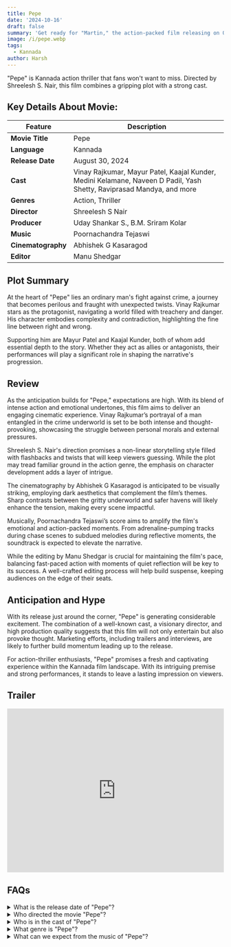 ```yaml
---
title: Pepe
date: '2024-10-16'
draft: false
summary: 'Get ready for "Martin," the action-packed film releasing on October 11, 2024. Explore its thrilling story, star cast, and more'
image: /i/pepe.webp
tags:
  - Kannada
author: Harsh
---
```


"Pepe" is Kannada action thriller that fans won't want to miss. Directed by Shreelesh S. Nair, this film combines a gripping plot with a strong cast.

## Key Details About Movie:

| Feature                | Description                        |
|------------------------|------------------------------------|
| **Movie Title**        | Pepe                               |
| **Language**           | Kannada                            |
| **Release Date**       | August 30, 2024                   |
| **Cast**               | Vinay Rajkumar, Mayur Patel, Kaajal Kunder, Medini Kelamane, Naveen D Padil, Yash Shetty, Raviprasad Mandya, and more |
| **Genres**             | Action, Thriller                   |
| **Director**           | Shreelesh S Nair                  |
| **Producer**           | Uday Shankar S., B.M. Sriram Kolar |
| **Music**              | Poornachandra Tejaswi             |
| **Cinematography**     | Abhishek G Kasaragod              |
| **Editor**             | Manu Shedgar                      |



## Plot Summary
At the heart of "Pepe" lies an ordinary man's fight against crime, a journey that becomes perilous and fraught with unexpected twists. Vinay Rajkumar stars as the protagonist, navigating a world filled with treachery and danger. His character embodies complexity and contradiction, highlighting the fine line between right and wrong.

Supporting him are Mayur Patel and Kaajal Kunder, both of whom add essential depth to the story. Whether they act as allies or antagonists, their performances will play a significant role in shaping the narrative's progression.

## Review
As the anticipation builds for "Pepe," expectations are high. With its blend of intense action and emotional undertones, this film aims to deliver an engaging cinematic experience. Vinay Rajkumar’s portrayal of a man entangled in the crime underworld is set to be both intense and thought-provoking, showcasing the struggle between personal morals and external pressures.

Shreelesh S. Nair's direction promises a non-linear storytelling style filled with flashbacks and twists that will keep viewers guessing. While the plot may tread familiar ground in the action genre, the emphasis on character development adds a layer of intrigue.

The cinematography by Abhishek G Kasaragod is anticipated to be visually striking, employing dark aesthetics that complement the film’s themes. Sharp contrasts between the gritty underworld and safer havens will likely enhance the tension, making every scene impactful.

Musically, Poornachandra Tejaswi’s score aims to amplify the film's emotional and action-packed moments. From adrenaline-pumping tracks during chase scenes to subdued melodies during reflective moments, the soundtrack is expected to elevate the narrative.

While the editing by Manu Shedgar is crucial for maintaining the film's pace, balancing fast-paced action with moments of quiet reflection will be key to its success. A well-crafted editing process will help build suspense, keeping audiences on the edge of their seats.

## Anticipation and Hype
With its release just around the corner, "Pepe" is generating considerable excitement. The combination of a well-known cast, a visionary director, and high production quality suggests that this film will not only entertain but also provoke thought. Marketing efforts, including trailers and interviews, are likely to further build momentum leading up to the release.

For action-thriller enthusiasts, "Pepe" promises a fresh and captivating experience within the Kannada film landscape. With its intriguing premise and strong performances, it stands to leave a lasting impression on viewers.

## Trailer

<iframe width="100%" height="380" src="https://www.youtube.com/embed/4-71mdYTprY?si=GkThj8y1Nkivh1Dt" title={title} frameborder="0" allow="accelerometer; autoplay; clipboard-write; encrypted-media; gyroscope; picture-in-picture; web-share" referrerpolicy="strict-origin-when-cross-origin" allowfullscreen></iframe>

## FAQs

<details>
  <summary>What is the release date of "Pepe"?</summary>
  <p>"Pepe" is set to release in theaters on August 30, 2024.</p>
</details>

<details>
  <summary>Who directed the movie "Pepe"?</summary>
  <p>The movie has been directed by Shreelesh S. Nair.</p>
</details>

<details>
  <summary>Who is in the cast of "Pepe"?</summary>
  <p>The film stars Vinay Rajkumar, Mayur Patel, Kaajal Kunder, Medini Kelamane, Naveen D Padil, Yash Shetty, and more.</p>
</details>

<details>
  <summary>What genre is "Pepe"?</summary>
  <p>"Pepe" is an action thriller.</p>
</details>

<details>
  <summary>What can we expect from the music of "Pepe"?</summary>
  <p>The music composed by Poornachandra Tejaswi is expected to enhance both the action sequences and emotional moments in the film.</p>
</details>



